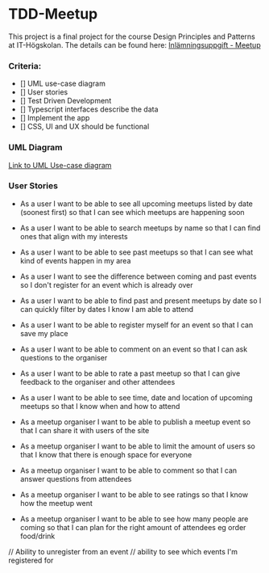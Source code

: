 # TDD-Meetup

This project is a final project for the course Design Principles and Patterns at IT-Högskolan.
The details can be found here: [Inlämningsuppgift - Meetup](https://docs.google.com/document/d/136DTDYFeX-N2n4-fI_kryrc2Fv1--wSA-94aIAdNDJE/edit#heading=h.y6j2y3f03r4h)

### Criteria:
- [] UML use-case diagram
- [] User stories
- [] Test Driven Development
- [] Typescript interfaces describe the data
- [] Implement the app
- [] CSS, UI and UX should be functional


### UML Diagram
[Link to UML Use-case diagram](https://lucid.app/lucidchart/e1a7d026-085a-4f03-b951-886bf4a3ca92/edit?invitationId=inv_ab627182-8c22-4a37-bbb9-19315b323cf6)


### User Stories
- As a user I want to be able to see all upcoming meetups listed by date (soonest first) so that I can see which meetups are happening soon

- As a user I want to be able to search meetups by name so that I can find ones that align with my interests
- As a user I want to be able to see past meetups so that I can see what kind of events happen in my area
- As a user I want to see the difference between coming and past events so I don't register for an event which is already over
- As a user I want to be able to find past and present meetups by date so I can quickly filter by dates I know I am able to attend
- As a user I want to be able to register myself for an event so that I can save my place
- As a user I want to be able to comment on an event so that I can ask questions to the organiser
- As a user I want to be able to rate a past meetup so that I can give feedback to the organiser and other attendees
- As a user I want to be able to see time, date and location of upcoming meetups so that I know when and how to attend



- As a meetup organiser I want to be able to publish a meetup event so that I can share it with users of the site
- As a meetup organiser I want to be able to limit the amount of users so that I know that there is enough space for everyone
- As a meetup organiser I want to be able to comment so that I can answer questions from attendees
- As a meetup organiser I want to be able to see ratings so that I know how the meetup went
- As a meetup organiser I want to be able to see how many people are coming so that I can plan for the right amount of attendees eg order food/drink


// Ability to unregister from an event
// ability to see which events I'm registered for